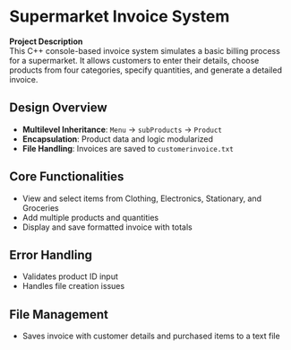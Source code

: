 # Supermarket Invoice System

**Project Description**  
This C++ console-based invoice system simulates a basic billing process for a supermarket. It allows customers to enter their details, choose products from four categories, specify quantities, and generate a detailed invoice.

## Design Overview
- **Multilevel Inheritance**: `Menu` → `subProducts` → `Product`  
- **Encapsulation**: Product data and logic modularized  
- **File Handling**: Invoices are saved to `customerinvoice.txt`

## Core Functionalities
- View and select items from Clothing, Electronics, Stationary, and Groceries  
- Add multiple products and quantities  
- Display and save formatted invoice with totals

## Error Handling
- Validates product ID input  
- Handles file creation issues

## File Management
- Saves invoice with customer details and purchased items to a text file
